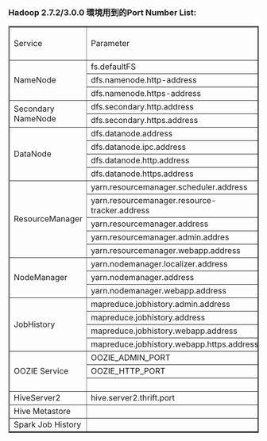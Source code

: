 ﻿### Hadoop 2.7.2/3.0.0 環境用到的Port Number List:

<table border="2">
   <tr>
      <td>Service</td>
	  <td>Parameter</td>
      <td align='center'>Hadoop 2.7.2 Port</td>      
	  <td align='center'>Hadoop 3.0.0 Port</td>
   </tr>
	<tr><td rowspan='3'>NameNode</td><td>fs.defaultFS</td><td align='right'>8020</td><td align='right'>8020</td></tr>	
	<tr><td>dfs.namenode.http-address</td><td align='right'>50070</td><td align='right'>9870</td></tr>
	<tr><td>dfs.namenode.https-address</td><td  align='right'>50470</td><td align='right'>9871</td></tr>
	<tr><td rowspan='2'>Secondary NameNode</td><td>dfs.secondary.http.address</td><td  align='right'>50090</td><td align='right'>0000</td></tr>	
	<tr><td>dfs.secondary.https.address</td><td align='right'>50495</td><td  align='right'>0000</td></tr>
	<tr><td rowspan='4'>DataNode</td><td>dfs.datanode.address</td><td align='right'>50010</td><td align='right'>0000</td></tr>
	<tr><td>dfs.datanode.ipc.address</td><td align='right'>50020</td><td align='right'>0000</td></tr>
	<tr><td>dfs.datanode.http.address</td><td align='right'>50075</td><td align='right'>0000</td></tr>
	<tr><td>dfs.datanode.https.address</td><td align='right'>50475</td><td align='right'>0000</td></tr>	
	<tr><td rowspan='5'>ResourceManager</td><td>yarn.resourcemanager.scheduler.address</td><td align='right'>8030</td><td align='right'>0000</td></tr>
	<tr><td>yarn.resourcemanager.resource-tracker.address</td><td align='right'>8031</td><td align='right'>0000</td></tr>
	<tr><td>yarn.resourcemanager.address</td><td align='right'>8032</td><td align='right'>0000</td></tr>
	<tr><td>yarn.resourcemanager.admin.addres</td><td align='right'>8033</td><td align='right'>0000</td></tr>
	<tr><td>yarn.resourcemanager.webapp.address</td><td align='right'>8088</td><td align='right'>0000</td></tr>
	<tr><td rowspan='3'>NodeManager</td><td>yarn.nodemanager.localizer.address</td><td align='right'>8040</td><td align='right'>8040</td></tr>
	<tr><td>yarn.nodemanager.address</td><td align='right'>8041</td><td align='right'>0000</td></tr>
	<tr><td>yarn.nodemanager.webapp.address</td><td align='right'>8042</td><td align='right'>8042</td></tr>
	<tr><td rowspan='4'>JobHistory</td><td>mapreduce.jobhistory.admin.address</td><td align='right'>10033</td><td align='right'>0000</td></tr>
	<tr><td>mapreduce.jobhistory.address</td><td align='right'>10020</td><td align='right'>0000</td></tr>
	<tr><td>mapreduce.jobhistory.webapp.address</td><td align='right'>19888</td><td align='right'>0000</td></tr>
	<tr><td>mapreduce.jobhistory.webapp.https.address</td><td align='right'>11001</td><td align='right'>0000</td></tr>	
	<tr><td rowspan='3'>OOZIE Service</td><td>OOZIE_ADMIN_PORT</td><td align='right'>11000</td><td align='right'>0000</td></tr>
	<tr><td>OOZIE_HTTP_PORT</td><td align='right'>8031</td><td align='right'>0000</td></tr>
	<tr><td></td><td align='right'>11443</td><td align='right'>0000</td></tr>
	<tr><td>HiveServer2</td><td>hive.server2.thrift.port</td><td align='right'>10000</td><td align='right'>0000</td></tr>
	<tr><td>Hive Metastore</td><td></td><td align='right'>9083</td><td align='right'>0000</td></tr>
	<tr><td>Spark Job History</td><td></td><td align='right'>18088</td><td align='right'>0000</td></tr>
</table>

